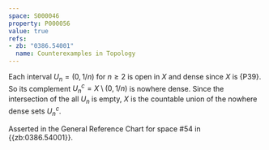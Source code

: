```yaml
---
space: S000046
property: P000056
value: true
refs:
- zb: "0386.54001"
  name: Counterexamples in Topology
---
```


Each interval $U_n=(0,1/n)$ for $n\ge 2$ is open in $X$ and dense since $X$ is {P39}.
So its complement $U_n^c=X\setminus (0,1/n)$ is nowhere dense.
Since the intersection of the all $U_n$ is empty,
$X$ is the countable union of the nowhere dense sets $U_n^c$.

Asserted in the General Reference Chart for space #54 in
{{zb:0386.54001}}.
